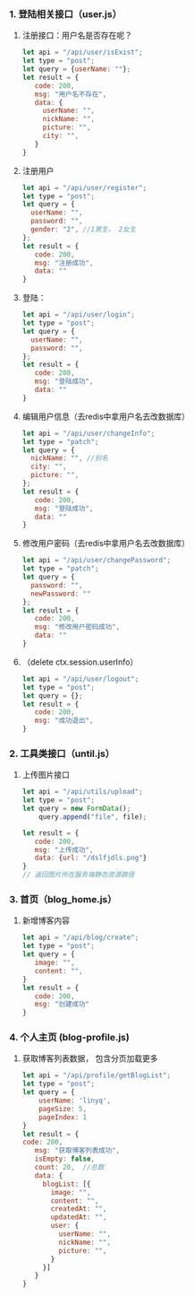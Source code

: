 



### 1. 登陆相关接口（user.js）

1. 注册接口：用户名是否存在呢？

   ```javascript
   let api = "/api/user/isExist"; 
   let type = "post"; 
   let query = {userName: ""};
   let result = {
      code: 200,
      msg: "用户名不存在",
      data: {
        userName: "",
        nickName: "",
        picture: "",
        city: "",
      }
   }
   ```

2. 注册用户

   ```javascript
   let api = "/api/user/register"; 
   let type = "post"; 
   let query = {
     userName: "",
     password: "",
     gender: "2", //1男生， 2女生
   };
   let result = {
      code: 200,
      msg: "注册成功",
      data: ""
   }
   ```

3. 登陆：

   ```javascript
   let api = "/api/user/login"; 
   let type = "post"; 
   let query = {
     userName: "",
     password: "",
   };
   let result = {
      code: 200,
      msg: "登陆成功",
      data: ""
   }
   ```

4. 编辑用户信息（去redis中拿用户名去改数据库）

   ```javascript
   let api = "/api/user/changeInfo"; 
   let type = "patch"; 
   let query = {
     nickName: "", //别名
     city: "",
     picture: "",
   };
   let result = {
      code: 200,
      msg: "登陆成功",
      data: ""
   }
   ```

5. 修改用户密码（去redis中拿用户名去改数据库）

   ```javascript
   let api = "/api/user/changePassword"; 
   let type = "patch"; 
   let query = {
     password: "",
     newPassword: ""
   };
   let result = {
      code: 200,
      msg: "修改用户密码成功",
      data: ""
   }
   ```

6. （delete ctx.session.userInfo）

   ```javascript
   let api = "/api/user/logout"; 
   let type = "post"; 
   let query = {};
   let result = {
      code: 200,
      msg: "成功退出",
   }
   ```

   

### 2. 工具类接口（until.js）

1. 上传图片接口

   ```javascript
   let api = "/api/utils/upload"; 
   let type = "post"; 
   let query = new FormData();
       query.append("file", file);
   
   let result = {
      code: 200,
      msg: "上传成功",
      data: {url: "/dslfjdls.png"}
   }
   // 返回图片所在服务端静态资源路径
   ```

### 3. 首页（blog_home.js）

1. 新增博客内容

   ```javascript
   let api = "/api/blog/create"; 
   let type = "post"; 
   let query = {
      image: "",
      content: "",
   }
   let result = {
      code: 200,
      msg: "创建成功"
   }
   ```

###  4. 个人主页 (blog-profile.js)

1. 获取博客列表数据， 包含分页加载更多

   ```javascript
   let api = "/api/profile/getBlogList"; 
   let type = "post"; 
   let query = {
       userName: 'linyq',
       pageSize: 5,
       pageIndex: 1
   }
   let result = {
   code: 200,
      msg: "获取博客列表成功",
      isEmpty: false,
      count: 20,  //总数
      data: {
        blogList: [{
          image: "",
          content: "",
          createdAt: "",
          updatedAt: "",
          user: {
            userName: "",
            nickName: "",
            picture: "",
          }
        }]
      }
   }
   ```

